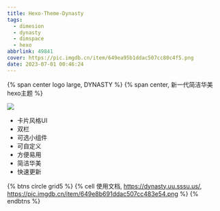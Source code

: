 ```yaml
---
title: Hexo-Theme-Dynasty
tags:
  - dimesion
  - dynasty
  - dimspace
  - hexo
abbrlink: 49841
cover: https://pic.imgdb.cn/item/649ea95b1ddac507cc80c4f5.png
date: 2023-07-01 00:46:24
---
```


{% span center logo large, DYNASTY %}
{% span center, 新一代简洁华美hexo主题 %}

![](https://pic.imgdb.cn/item/649ad9d51ddac507cc40f140.png)

- 卡片风格UI
- 双栏
- 可选小组件
- 可自定义
- 方便易用
- 简洁华美
- 快速更新

{% btns circle grid5 %}
{% cell 使用文档, https://dynasty.uu.sssu.us/, https://pic.imgdb.cn/item/649e8b691ddac507cc483e54.png %}
{% endbtns %}